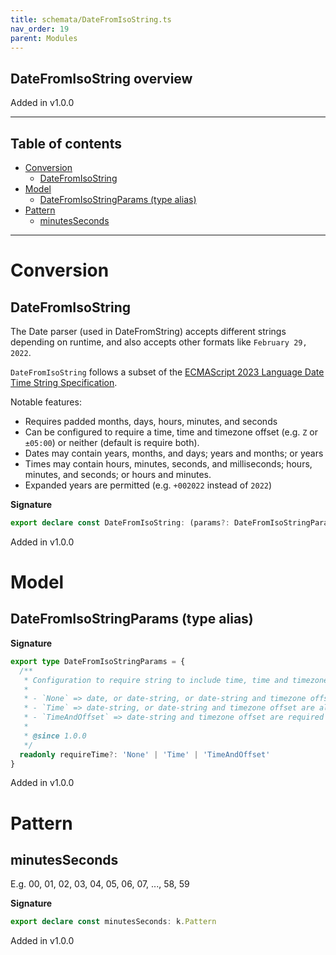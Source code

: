 ```yaml
---
title: schemata/DateFromIsoString.ts
nav_order: 19
parent: Modules
---
```


## DateFromIsoString overview

Added in v1.0.0

---

<h2 class="text-delta">Table of contents</h2>

- [Conversion](#conversion)
  - [DateFromIsoString](#datefromisostring)
- [Model](#model)
  - [DateFromIsoStringParams (type alias)](#datefromisostringparams-type-alias)
- [Pattern](#pattern)
  - [minutesSeconds](#minutesseconds)

---

# Conversion

## DateFromIsoString

The Date parser (used in DateFromString) accepts different strings depending on
runtime, and also accepts other formats like `February 29, 2022`.

`DateFromIsoString` follows a subset of the [ECMAScript 2023 Language Date Time String
Specification](https://tc39.es/ecma262/#sec-date-time-string-format).

Notable features:

- Requires padded months, days, hours, minutes, and seconds
- Can be configured to require a time, time and timezone offset (e.g. `Z` or `±05:00`) or
  neither (default is require both).
- Dates may contain years, months, and days; years and months; or years
- Times may contain hours, minutes, seconds, and milliseconds; hours, minutes, and
  seconds; or hours and minutes.
- Expanded years are permitted (e.g. `+002022` instead of `2022`)

**Signature**

```ts
export declare const DateFromIsoString: (params?: DateFromIsoStringParams | undefined) => any
```

Added in v1.0.0

# Model

## DateFromIsoStringParams (type alias)

**Signature**

```ts
export type DateFromIsoStringParams = {
  /**
   * Configuration to require string to include time, time and timezone offset, or neither.
   *
   * - `None` => date, or date-string, or date-string and timezone offset are allowed
   * - `Time` => date-string, or date-string and timezone offset are allowed
   * - `TimeAndOffset` => date-string and timezone offset are required
   *
   * @since 1.0.0
   */
  readonly requireTime?: 'None' | 'Time' | 'TimeAndOffset'
}
```

Added in v1.0.0

# Pattern

## minutesSeconds

E.g. 00, 01, 02, 03, 04, 05, 06, 07, ..., 58, 59

**Signature**

```ts
export declare const minutesSeconds: k.Pattern
```

Added in v1.0.0
